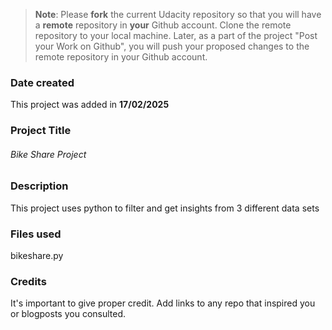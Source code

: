 >**Note**: Please **fork** the current Udacity repository so that you will have a **remote** repository in **your** Github account. Clone the remote repository to your local machine. Later, as a part of the project "Post your Work on Github", you will push your proposed changes to the remote repository in your Github account.

### Date created
This project was added in **17/02/2025**

### Project Title
###### Bike Share Project

### Description
This project uses python to filter and get insights from 3 different data sets

### Files used
bikeshare.py

### Credits
It's important to give proper credit. Add links to any repo that inspired you or blogposts you consulted.

